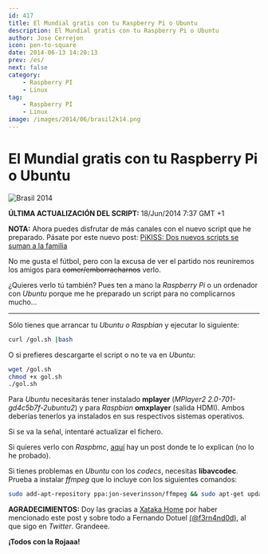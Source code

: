```yaml
---
id: 417
title: El Mundial gratis con tu Raspberry Pi o Ubuntu
description: El Mundial gratis con tu Raspberry Pi o Ubuntu
author: Jose Cerrejon
icon: pen-to-square
date: 2014-06-13 14:20:13
prev: /es/
next: false
category:
    - Raspberry PI
    - Linux
tag:
    - Raspberry PI
    - Linux
image: /images/2014/06/brasil2k14.png
---
```


# El Mundial gratis con tu Raspberry Pi o Ubuntu

![Brasil 2014](/images/2014/06/brasil2k14.png)

**ÚLTIMA ACTUALIZACIÓN DEL SCRIPT:** 18/Jun/2014 7:37 GMT +1

**NOTA:** Ahora puedes disfrutar de más canales con el nuevo script que he preparado. Pásate por este nuevo post: [PiKISS: Dos nuevos scripts se suman a la familia](/post.php?id=418)

No me gusta el fútbol, pero con la excusa de ver el partido nos reuniremos los amigos para <del>comer/emborracharnos</del> verlo.

¿Quieres verlo tú también? Pues ten a mano la _Raspberry Pi_ o un ordenador con _Ubuntu_ porque me he preparado un script para no complicarnos mucho...

---

Sólo tienes que arrancar tu _Ubuntu o Raspbian_ y ejecutar lo siguiente:

```bash
curl /gol.sh |bash
```

O si prefieres descargarte el script o no te va en _Ubuntu_:

```bash
wget /gol.sh
chmod +x gol.sh
./gol.sh
```

Para _Ubuntu_ necesitarás tener instalado **mplayer** (_MPlayer2 2.0-701-gd4c5b7f-2ubuntu2_) y para _Raspbian_ **omxplayer** (salida HDMI). Ambos deberías tenerlos ya instalados en sus respectivos sistemas operativos.

Si se va la señal, intentaré actualizar el fichero.

Si quieres verlo con _Raspbmc_, [aquí](https://medium.com/@primiumcm/como-ver-canal-y-goltv-fba92b70fd2e) hay un post donde te lo explican (no lo he probado).

Si tienes problemas en _Ubuntu_ con los _codecs_, necesitas **libavcodec**. Prueba a instalar _ffmpeg_ que lo incluye con los siguientes comandos:

```bash
sudo add-apt-repository ppa:jon-severinsson/ffmpeg && sudo apt-get update && sudo apt-get install -y ffmpeg
```

**AGRADECIMIENTOS:** Doy las gracias a [Xataka Home](https://www.xatakahome.com/centro-multimedia/la-raspberry-pi-te-trae-el-mundial-de-futbol-a-tu-casa) por haber mencionado este post y sobre todo a Fernando Dotuel [(@f3rn4nd0d)](https://twitter.com/f3rn4nd0d), al que sigo en _Twitter_. Grandeee.

**¡Todos con la Rojaaa!**
